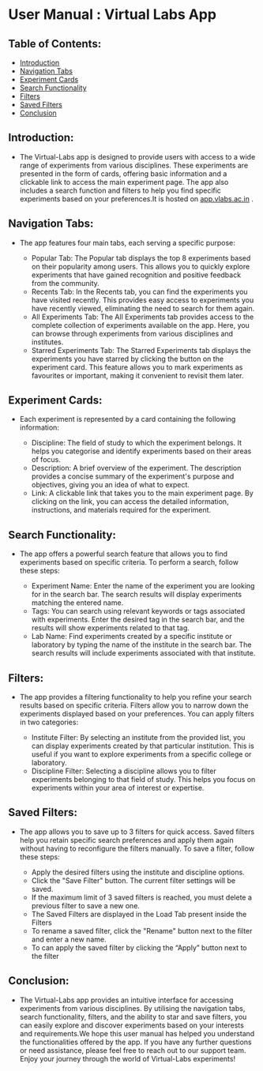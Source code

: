 # User Manual : Virtual Labs App



## Table of Contents:
* [Introduction](#bookmark=id.ilnuzc7qk7oh)
* [Navigation Tabs](#bookmark=id.e5za8h8kinv6)
* [Experiment Cards](#bookmark=id.hqthbsyudqsd)
* [Search Functionality](#bookmark=id.qi1shmg3brjq)
* [Filters](#bookmark=id.t92agcirpcee)
* [Saved Filters](#bookmark=id.o86zfd20nupp)
* [Conclusion](#bookmark=id.7l6dnihhd6pb)
## Introduction:

* The Virtual-Labs app is designed to provide users with access to a wide range of experiments from various disciplines. These experiments are presented in the form of cards, offering basic information and a clickable link to access the main experiment page. The app also includes a search function and filters to help you find specific experiments based on your preferences.It is hosted on [app.vlabs.ac.in](https://app.vlabs.ac.in) .

## Navigation Tabs:

* The app features four main tabs, each serving a specific purpose:

    * Popular Tab: The Popular tab displays the top 8 experiments based on their popularity among users. This allows you to quickly explore experiments that have gained recognition and positive feedback from the community.
    * Recents Tab: In the Recents tab, you can find the experiments you have visited recently. This provides easy access to experiments you have recently viewed, eliminating the need to search for them again.
    * All Experiments Tab: The All Experiments tab provides access to the complete collection of experiments available on the app. Here, you can browse through experiments from various disciplines and institutes.
    * Starred Experiments Tab: The Starred Experiments tab displays the experiments you have starred by clicking the button on the experiment card. This feature allows you to mark experiments as favourites or important, making it convenient to revisit them later.
## Experiment Cards:

* Each experiment is represented by a card containing the following information:

    * Discipline: The field of study to which the experiment belongs. It helps you categorise and identify experiments based on their areas of focus.
    * Description: A brief overview of the experiment. The description provides a concise summary of the experiment's purpose and objectives, giving you an idea of what to expect.
    * Link: A clickable link that takes you to the main experiment page. By clicking on the link, you can access the detailed information, instructions, and materials required for the experiment.
## Search Functionality:

* The app offers a powerful search feature that allows you to find experiments based on specific criteria. To perform a search, follow these steps:

    * Experiment Name: Enter the name of the experiment you are looking for in the search bar. The search results will display experiments matching the entered name.
    * Tags: You can search using relevant keywords or tags associated with experiments. Enter the desired tag in the search bar, and the results will show experiments related to that tag.
    * Lab Name: Find experiments created by a specific institute or laboratory by typing the name of the institute in the search bar. The search results will include experiments associated with that institute.
## Filters: 

* The app provides a filtering functionality to help you refine your search results based on specific criteria. Filters allow you to narrow down the experiments displayed based on your preferences. You can apply filters in two categories:

    * Institute Filter: By selecting an institute from the provided list, you can display experiments created by that particular institution. This is useful if you want to explore experiments from a specific college or laboratory.
    * Discipline Filter: Selecting a discipline allows you to filter experiments belonging to that field of study. This helps you focus on experiments within your area of interest or expertise.
## Saved Filters: 
* The app allows you to save up to 3 filters for quick access. Saved filters help you retain specific search preferences and apply them again without having to reconfigure the filters manually. To save a filter, follow these steps:

    * Apply the desired filters using the institute and discipline options.
    * Click the "Save Filter" button. The current filter settings will be saved.
    * If the maximum limit of 3 saved filters is reached, you must delete a previous filter to save a new one.
    * The Saved Filters are displayed in the Load Tab present inside the Filters
    * To rename a saved filter, click the "Rename" button next to the filter and enter a new name.
    * To can apply the saved filter by clicking the “Apply”  button next to the filter
## Conclusion: 

* The Virtual-Labs app provides an intuitive interface for accessing experiments from various disciplines. By utilising the navigation tabs, search functionality, filters, and the ability to star and save filters, you can easily explore and discover experiments based on your interests and requirements.We hope this user manual has helped you understand the functionalities offered by the app. If you have any further questions or need assistance, please feel free to reach out to our support team. Enjoy your journey through the world of Virtual-Labs experiments!



